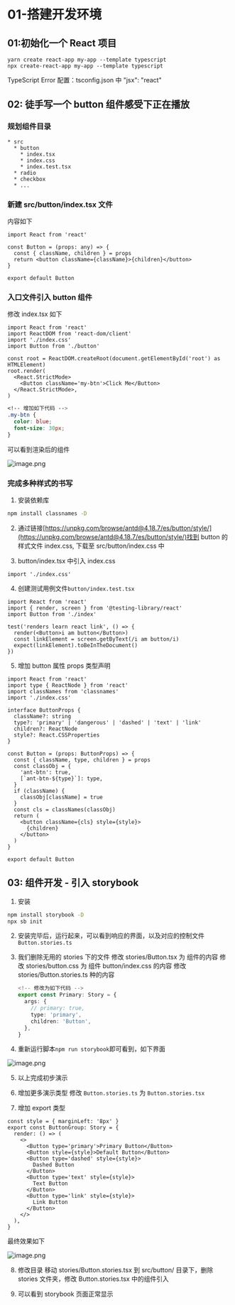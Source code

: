 # 01-搭建开发环境

## 01:初始化一个 React 项目

```shell
yarn create react-app my-app --template typescript
npx create-react-app my-app --template typescript
```

TypeScript Error 配置：tsconfig.json 中 "jsx": "react"

## 02: 徒手写一个 button 组件感受下正在播放

### 规划组件目录

```text
* src
  * button
    * index.tsx
    * index.css
    * index.test.tsx
  * radio
  * checkbox
  * ...
```

### 新建 src/button/index.tsx 文件

内容如下

```tsx
import React from 'react'

const Button = (props: any) => {
  const { className, children } = props
  return <button className={className}>{children}</button>
}

export default Button
```

### 入口文件引入 button 组件

修改 index.tsx 如下

```tsx
import React from 'react'
import ReactDOM from 'react-dom/client'
import './index.css'
import Button from './button'

const root = ReactDOM.createRoot(document.getElementById('root') as HTMLElement)
root.render(
  <React.StrictMode>
    <Button className='my-btn'>Click Me</Button>
  </React.StrictMode>,
)
```

```index.css
<!-- 增加如下代码 -->
.my-btn {
  color: blue;
  font-size: 30px;
}
```

可以看到渲染后的组件

![image.png](https://p3-juejin.byteimg.com/tos-cn-i-k3u1fbpfcp/ddd7b35971524f6fbd746f8a8a104a94~tplv-k3u1fbpfcp-watermark.image?)

### 完成多种样式的书写

1. 安装依赖库

```bash
npm install classnames -D
```

2. 通过链接[https://unpkg.com/browse/antd@4.18.7/es/button/style/](https://unpkg.com/browse/antd@4.18.7/es/button/style/)找到 button 的样式文件 index.css, 下载至 src/button/index.css 中

3. button/index.tsx 中引入 index.css

```tsx
import './index.css'
```

4. 创建测试用例文件`button/index.test.tsx`

```tsx
import React from 'react'
import { render, screen } from '@testing-library/react'
import Button from './index'

test('renders learn react link', () => {
  render(<Button>i am button</Button>)
  const linkElement = screen.getByText(/i am button/i)
  expect(linkElement).toBeInTheDocument()
})
```

5. 增加 button 属性 props 类型声明

```tsx
import React from 'react'
import type { ReactNode } from 'react'
import classNames from 'classnames'
import './index.css'

interface ButtonProps {
  className?: string
  type?: 'primary' | 'dangerous' | 'dashed' | 'text' | 'link'
  children?: ReactNode
  style?: React.CSSProperties
}

const Button = (props: ButtonProps) => {
  const { className, type, children } = props
  const classObj = {
    'ant-btn': true,
    [`ant-btn-${type}`]: type,
  }
  if (className) {
    classObj[className] = true
  }
  const cls = classNames(classObj)
  return (
    <button className={cls} style={style}>
      {children}
    </button>
  )
}

export default Button
```

## 03: 组件开发 - 引入 storybook

1. 安装

```bash
npm install storybook -D
npx sb init
```

2. 安装完毕后，运行起来，可以看到响应的界面，以及对应的控制文件 `Button.stories.ts`

3. 我们删除无用的 stories 下的文件
   修改 stories/Button.tsx 为 组件的内容
   修改 stories/button.css 为 组件 button/index.css 的内容
   修改 stories/Button.stories.ts 种的内容

   ```typescript
   <!-- 修改为如下代码 -->
   export const Primary: Story = {
     args: {
       // primary: true,
       type: 'primary',
       children: 'Button',
     },
   }
   ```

4. 重新运行脚本`npm run storybook`即可看到，如下界面

![image.png](https://p6-juejin.byteimg.com/tos-cn-i-k3u1fbpfcp/a4f4ed014aea4a4ebe0a4a0606b857d4~tplv-k3u1fbpfcp-watermark.image?)

5. 以上完成初步演示

6. 增加更多演示类型
   修改 `Button.stories.ts` 为 `Button.stories.tsx`
7. 增加 export 类型

```tsx
const style = { marginLeft: '8px' }
export const ButtonGroup: Story = {
  render: () => (
    <>
      <Button type='primary'>Primary Button</Button>
      <Button style={style}>Default Button</Button>
      <Button type='dashed' style={style}>
        Dashed Button
      </Button>
      <Button type='text' style={style}>
        Text Button
      </Button>
      <Button type='link' style={style}>
        Link Button
      </Button>
    </>
  ),
}
```

最终效果如下

![image.png](https://p1-juejin.byteimg.com/tos-cn-i-k3u1fbpfcp/0803a77b9ab94d9dbe21835cf5774a53~tplv-k3u1fbpfcp-watermark.image?)

8. 修改目录
   移动 stories/Button.stories.tsx 到 src/button/ 目录下，删除 stories 文件夹，修改 Button.stories.tsx 中的组件引入

9. 可以看到 storybook 页面正常显示
